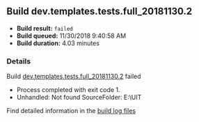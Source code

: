## Build dev.templates.tests.full_20181130.2
- **Build result:** `failed`
- **Build queued:** 11/30/2018 9:40:58 AM
- **Build duration:** 4.03 minutes
### Details
Build [dev.templates.tests.full_20181130.2](https://winappstudio.visualstudio.com/web/build.aspx?pcguid=a4ef43be-68ce-4195-a619-079b4d9834c2&builduri=vstfs%3a%2f%2f%2fBuild%2fBuild%2f26645) failed

+ Process completed with exit code 1.
+ Unhandled: Not found SourceFolder: E:\UIT

Find detailed information in the [build log files](https://uwpctdiags.blob.core.windows.net/buildlogs/dev.templates.tests.full_20181130.2_logs.zip)
